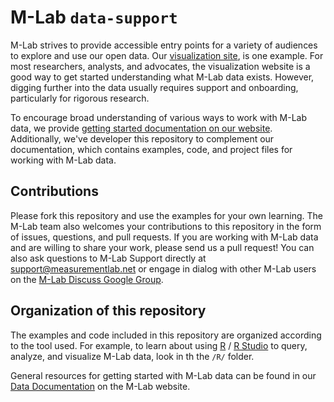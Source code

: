 # M-Lab `data-support`

M-Lab strives to provide accessible entry points for a variety of audiences to explore and use our open data. Our [visualization site](https://viz.measurementlab.net), is one example. For most researchers, analysts, and advocates, the visualization website is a good way to get started understanding what M-Lab data exists. However, digging further into the data usually requires support and onboarding, particularly for rigorous research.

To encourage broad understanding of various ways to work with M-Lab data, we provide [getting started documentation on our website](https://www.measurementlab.net/data/docs/). Additionally, we've developer this repository to complement our documentation, which contains examples, code, and project files for working with M-Lab data.

## Contributions

Please fork this repository and use the examples for your own learning. The M-Lab team also welcomes your contributions to this repository in the form of issues, questions, and pull requests. If you are working with M-Lab data and are willing to share your work, please send us a pull request! You can also ask questions to M-Lab Support directly at [support@measurementlab.net](mailto:support@measurementlab.net) or engage in dialog with other M-Lab users on the [M-Lab Discuss Google Group](https://groups.google.com/a/measurementlab.net/forum/#!forum/discuss).

## Organization of this repository

The examples and code included in this repository are organized according to the tool used. For example, to learn about using [R]() / [R Studio]() to query, analyze, and visualize M-Lab data, look in th the `/R/` folder. 

General resources for getting started with M-Lab data can be found in our [Data Documentation](https://www.measurementlab.net/data/docs/) on the M-Lab website.